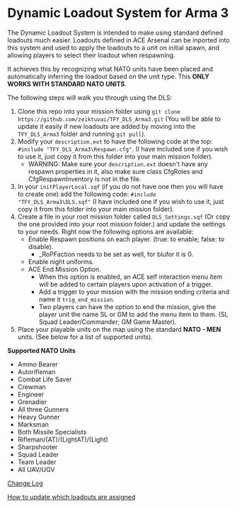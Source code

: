 # Dynamic Loadout System for Arma 3

The Dynamic Loadout System is intended to make using standard defined loadouts much easier.  Loadouts defined in ACE Arsenal can be inported into this system and used to apply the loadouts to a unit on initial spawn, and allowing players to select their loadout when respawning.

It achieves this by recognizing what NATO units have been placed and automatically inferring the loadout based on the unit type.  This **ONLY WORKS WITH STANDARD NATO UNITS**.

The following steps will walk you through using the DLS:

1. Clone this repo into your mission folder using `git clone https://github.com/zeiktuvai/TFY_DLS_Arma3.git` (You will be able to update it easily if new loadouts are added by moving into the `TFY_DLS_Arma3` folder and running `git pull`).
2. Modify your `description.ext` to have the following code at the top: `#include "TFY_DLS_Arma3\Respawn.cfg"`.  (I have included one if you wish to use it, just copy it from this folder into your main mission folder).
    - WARNING: Make sure your `description.ext` doesn't have any respawn properties in it, also make sure class CfgRoles and CfgRespawnInventory is not in the file.
3. In your `initPlayerLocal.sqf` (if you do not have one then you will have to create one) add the following code: `#include "TFY_DLS_Arma3\DLS.sqf"` (I have included one if you wish to use it, just copy it from this folder into your main mission folder).
4. Create a file in your root mission folder called `DLS_Settings.sqf` (Or copy the one provided into your root mission folder.) and update the settings to your needs.  Right now the following options are available:  
    - Enable Respawn positions on each player. (true: to enable; false: to disable).
        - _RoPFaction needs to be set as well, for blufor it is 0.
    - Enable night uniforms.
    - ACE End Mission Option.
        - When this option is enabled, an ACE self interaction menu item will be added to certain players upon activation of a trigger.
        - Add a trigger to your mission with the mission ending criteria and name it `trig_end_mission`.
        - Two players can have the option to end the mission, give the player unit the name SL or GM to add the menu item to them. (SL Squad Leader/Commander; GM Game Master).
5. Place your playable units on the map using the standard **NATO - MEN** units. (See below for a list of supported units).

**Supported NATO Units**
- Ammo Bearer
- Autorifleman
- Combat Life Saver
- Crewman
- Engineer
- Grenadier
- All three Gunners
- Heavy Gunner
- Marksman
- Both Missile Specialists
- Rifleman/(AT)/(LightAT)/(Light)
- Sharpshooter
- Squad Leader
- Team Leader
- All UAV/UGV

[Change Log](/Docs/Changelog.md)  

[How to update which loadouts are assigned](/Docs/Updating%20Assigned%20Loadouts.md)